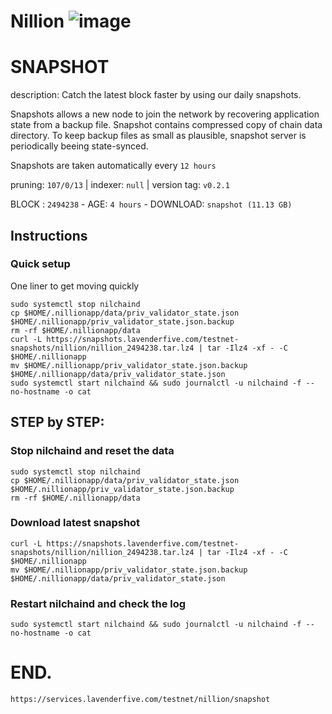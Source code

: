 # Nillion ![image](https://github.com/user-attachments/assets/7204947d-7577-4877-800d-7b4dbbe87596)


# SNAPSHOT

description: Catch the latest block faster by using our daily snapshots.


Snapshots allows a new node to join the network by recovering application state from a backup file. Snapshot contains compressed copy of chain data directory. To keep backup files as small as plausible, snapshot server is periodically beeing state-synced.

Snapshots are taken automatically every `12 hours`

pruning: `107/0/13` | indexer: `null` | version tag: `v0.2.1`

BLOCK	: `2494238` - AGE: `4 hours` - DOWNLOAD: `snapshot (11.13 GB)`


## Instructions

### Quick setup
One liner to get moving quickly

```
sudo systemctl stop nilchaind
cp $HOME/.nillionapp/data/priv_validator_state.json $HOME/.nillionapp/priv_validator_state.json.backup
rm -rf $HOME/.nillionapp/data
curl -L https://snapshots.lavenderfive.com/testnet-snapshots/nillion/nillion_2494238.tar.lz4 | tar -Ilz4 -xf - -C $HOME/.nillionapp
mv $HOME/.nillionapp/priv_validator_state.json.backup $HOME/.nillionapp/data/priv_validator_state.json
sudo systemctl start nilchaind && sudo journalctl -u nilchaind -f --no-hostname -o cat
```

## STEP by STEP:

### Stop nilchaind and reset the data
```
sudo systemctl stop nilchaind
cp $HOME/.nillionapp/data/priv_validator_state.json $HOME/.nillionapp/priv_validator_state.json.backup
rm -rf $HOME/.nillionapp/data
```


### Download latest snapshot
```
curl -L https://snapshots.lavenderfive.com/testnet-snapshots/nillion/nillion_2494238.tar.lz4 | tar -Ilz4 -xf - -C $HOME/.nillionapp
mv $HOME/.nillionapp/priv_validator_state.json.backup $HOME/.nillionapp/data/priv_validator_state.json
```

### Restart nilchaind and check the log
```
sudo systemctl start nilchaind && sudo journalctl -u nilchaind -f --no-hostname -o cat
```

# END.
`https://services.lavenderfive.com/testnet/nillion/snapshot`
